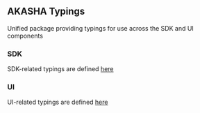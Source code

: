 ## AKASHA Typings

Unified package providing typings for use across the SDK and UI components

### SDK
SDK-related typings are defined [here](./src/sdk)

### UI
UI-related typings are defined [here](./src/ui)